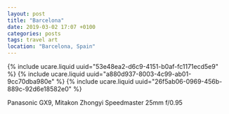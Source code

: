 ```yaml
---
layout: post
title: "Barcelona"
date: 2019-03-02 17:07 +0100
categories: posts
tags: travel art
location: "Barcelona, Spain"
---
```


{% include ucare.liquid uuid="53e48ea2-d6c9-4151-b0af-fc1171ecd5e9" %}
{% include ucare.liquid uuid="a880d937-8003-4c99-ab01-9cc70dba980e" %}
{% include ucare.liquid uuid="26f5ab06-0969-456b-889c-92d6e18582e0" %}

Panasonic GX9, Mitakon Zhongyi Speedmaster 25mm f/0.95
